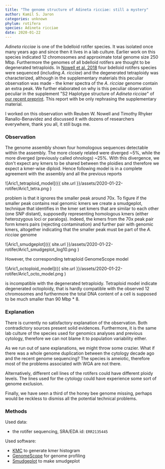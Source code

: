 ```yaml
---
title: "The genome structure of Adineta ricciae: still a mystery"
author: Kamil S. Jaron
categories: unknown
phylum: rotifera
species: Adineta ricciae
date: 2020-01-22
---
```


_Adineta ricciae_ is one of the bdelloid rotifer species. It was isolated once many years ago and since then it lives in a lab culture. Earlier work on this species indicated 12 chromosomes and approximate total genome size 250 Mbp. Furthermore the genomes of all bdelloid rotifers are thought to be degenerated tetraploids. In [Nowell et al. 2018](https://journals.plos.org/plosbiology/article?id=10.1371/journal.pbio.2004830) four bdelloid rotifers species were sequenced (including _A. ricciae_) and the degenerated tetraploidy was characterized, although in the supplementary materials this peculiar observation was made - the kmer spectra of the _A. ricciae_ genome contain an extra peak. We further elaborated on why is this peculiar observation peculiar in the supplement "S2 Haplotype structure of _Adineta ricciae_" of [our recent preprint](https://www.biorxiv.org/content/10.1101/497495v2). This report with be only rephrasing the supplementary material.

I worked on this observation with Reuben W. Nowell and Timothy Rhyker Ranallo-Benavidez and discussed it with dozens of researchers everywhere, thank you all, it still bugs me.

### Observation

The genome assembly shown four homologous sequences detectable within the assembly. The more closely related were diverged ~5%, while the more diverged (previously called ohnologs) ~25%. With this divergence, we don't expect any kmers to be shared between the ploidies and therefore we expect a kmer-wise diploid. Hence following model is in a complete agreement with the assembly and all the previous reports

![Aric1_tetraploid_model]({{ site.url }}/assets/2020-01-22-rotifer/Aric1_tetra.png )

problem is that it ignores the smaller peak around 70x. To figure if the smaller peak contains real genomic kmers we create a smudgeplot, technique that identifies in the kmer set kmers that are similar to each other (one SNP distant), supposedly representing homologous kmers (either heterozygous loci or paralogs). Indeed, the kmers from the 70x peak pair form kmers pairs (rejecting contamination) and further pair with genomic kmers, altogether indicating that the smaller peak must be part of the _A. ricciae_ genome

![Aric1_smudgeplot]({{ site.url }}/assets/2020-01-22-rotifer/Aric1_smudgeplot_log10.png )

However, the corresponding tetraploid GenomeScope model

![Aric1_octoploid_model]({{ site.url }}/assets/2020-01-22-rotifer/Aric1_octo_model.png )

is incompatible with the degenerated tetraploidy. Tetraploid model indicate degenerated octoploidy, that is hardly compatible with the observed 12 chromosomes and furthermore the total DNA content of a cell is supposed to be much smaller than 90 Mbp * 8.

### Explanation

There is currently no satisfactory explanation of the observation. Both contradictory sources present solid evidences. Furthermore, it is the same lab culture of the species used for genomics analyses and previous cytology, therefore we can not blame it to population variability either.

As we run out of sane explanations, we might throw some crazier. What if there was a whole genome duplication between the cytology decade ago and the recent genome sequencing? The species is ameiotic, therefore most of the problems associated with WGA are not there.

Alternatively, different cell lines of the rotifers could have different ploidy levels. The lines used for the cytology could have experience some sort of genome exclusion.

Finally, we have seen a third of the honey bee genome missing, perhaps would be reckless to dismiss all the potential technical problems.

### Methods

Used data:
 - the rotifer sequencing, SRA/EDA id: `ERR2135445`

Used software:
 - [KMC](https://github.com/refresh-bio/KMC) to generate kmer histogram
 - [GenomeScope](https://github.com/tbenavi1/genomescope) for genome profiling
 - [Smudgeplot](https://github.com/KamilSJaron/smudgeplot) to make smudgeplot

